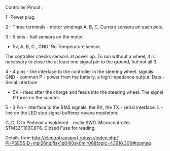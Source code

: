 Controller Pinout :

1 -Power plug. 

2 - Three terminals - motor windings A, B, C. Current sensors on each pole. 

3 - 5 pins - hall sensors on the motor. 
+ 5v, A, B, C , GND. No Temperature sensor. 

The controller checks sensors at power up. 
To run without a wheel, it is necessary to close the at least one signal pin to the ground, but not all 3. 

4 - 4 pins - the interface to the controller in the steering wheel. 
signals: 
GND - common 
P - power from the battery, a high impedance output. 
Data - Serial interface 
+ 5V - rises after the charge and feeds into the steering wheel. 
The signal P turns on the scooter. 

5 - 3 Pin - interface to the BMS 
signals: 
the RX, the TX - serial interface. 
L - line on the LED stop signal bufferezirovana mosfetom. 

G, D, C to Pinhead unsoldered - really SWD. Microcontroller STM32F103C8T6. Closed Fuse for reading.

Details from http://electrotransport.ru/ussr/index.php?PHPSESSID=mpl26nqjfisk1q04l0sk0mir06&topic=43910.306#topmsg
